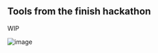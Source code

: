 ## Tools from the finish hackathon

WIP

![image](https://github.com/Borg93/langchain_hackathon/assets/48671678/a71acbc4-fca2-45b0-96ed-e16b1ff9e01e)
